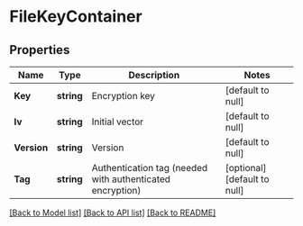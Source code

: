 # FileKeyContainer

## Properties
Name | Type | Description | Notes
------------ | ------------- | ------------- | -------------
**Key** | **string** | Encryption key | [default to null]
**Iv** | **string** | Initial vector | [default to null]
**Version** | **string** | Version | [default to null]
**Tag** | **string** | Authentication tag  (needed with authenticated encryption) | [optional] [default to null]

[[Back to Model list]](../README.md#documentation-for-models) [[Back to API list]](../README.md#documentation-for-api-endpoints) [[Back to README]](../README.md)

